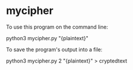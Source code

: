 # mycipher

To use this program on the command line:

python3 mycipher.py "{plaintext}"

To save the program's output into a file:

python3 mycipher.py 2 "{plaintext}" > cryptedtext
